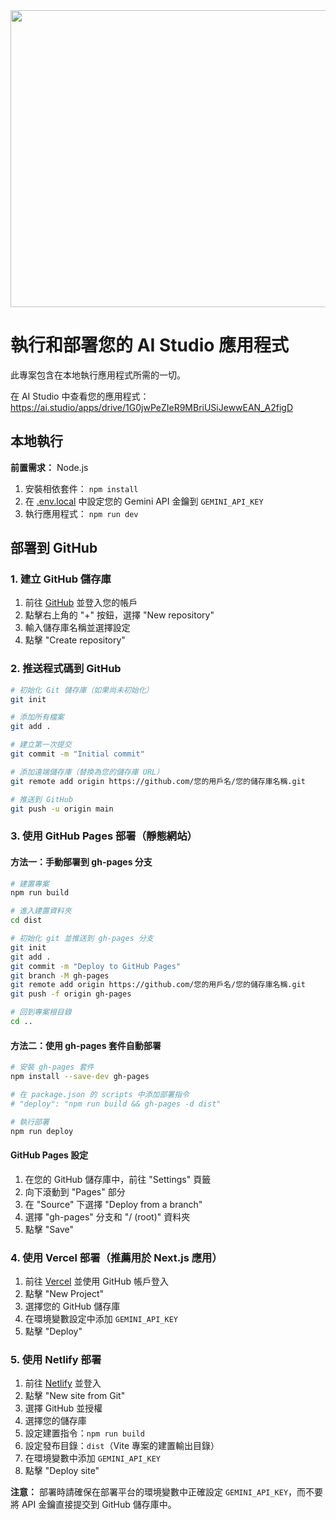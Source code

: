 <div align="center">
<img width="1200" height="475" alt="GHBanner" src="https://github.com/user-attachments/assets/0aa67016-6eaf-458a-adb2-6e31a0763ed6" />
</div>

# 執行和部署您的 AI Studio 應用程式

此專案包含在本地執行應用程式所需的一切。

在 AI Studio 中查看您的應用程式：https://ai.studio/apps/drive/1G0jwPeZIeR9MBriUSiJewwEAN_A2figD

## 本地執行

**前置需求：** Node.js


1. 安裝相依套件：
   `npm install`
2. 在 [.env.local](.env.local) 中設定您的 Gemini API 金鑰到 `GEMINI_API_KEY`
3. 執行應用程式：
   `npm run dev`

## 部署到 GitHub

### 1. 建立 GitHub 儲存庫

1. 前往 [GitHub](https://github.com) 並登入您的帳戶
2. 點擊右上角的 "+" 按鈕，選擇 "New repository"
3. 輸入儲存庫名稱並選擇設定
4. 點擊 "Create repository"

### 2. 推送程式碼到 GitHub

```bash
# 初始化 Git 儲存庫（如果尚未初始化）
git init

# 添加所有檔案
git add .

# 建立第一次提交
git commit -m "Initial commit"

# 添加遠端儲存庫（替換為您的儲存庫 URL）
git remote add origin https://github.com/您的用戶名/您的儲存庫名稱.git

# 推送到 GitHub
git push -u origin main
```

### 3. 使用 GitHub Pages 部署（靜態網站）

#### 方法一：手動部署到 gh-pages 分支

```bash
# 建置專案
npm run build

# 進入建置資料夾
cd dist

# 初始化 git 並推送到 gh-pages 分支
git init
git add .
git commit -m "Deploy to GitHub Pages"
git branch -M gh-pages
git remote add origin https://github.com/您的用戶名/您的儲存庫名稱.git
git push -f origin gh-pages

# 回到專案根目錄
cd ..
```

#### 方法二：使用 gh-pages 套件自動部署

```bash
# 安裝 gh-pages 套件
npm install --save-dev gh-pages

# 在 package.json 的 scripts 中添加部署指令
# "deploy": "npm run build && gh-pages -d dist"

# 執行部署
npm run deploy
```

#### GitHub Pages 設定

1. 在您的 GitHub 儲存庫中，前往 "Settings" 頁籤
2. 向下滾動到 "Pages" 部分
3. 在 "Source" 下選擇 "Deploy from a branch"
4. 選擇 "gh-pages" 分支和 "/ (root)" 資料夾
5. 點擊 "Save"

### 4. 使用 Vercel 部署（推薦用於 Next.js 應用）

1. 前往 [Vercel](https://vercel.com) 並使用 GitHub 帳戶登入
2. 點擊 "New Project"
3. 選擇您的 GitHub 儲存庫
4. 在環境變數設定中添加 `GEMINI_API_KEY`
5. 點擊 "Deploy"

### 5. 使用 Netlify 部署

1. 前往 [Netlify](https://netlify.com) 並登入
2. 點擊 "New site from Git"
3. 選擇 GitHub 並授權
4. 選擇您的儲存庫
5. 設定建置指令：`npm run build`
6. 設定發布目錄：`dist`（Vite 專案的建置輸出目錄）
7. 在環境變數中添加 `GEMINI_API_KEY`
8. 點擊 "Deploy site"

**注意：** 部署時請確保在部署平台的環境變數中正確設定 `GEMINI_API_KEY`，而不要將 API 金鑰直接提交到 GitHub 儲存庫中。
